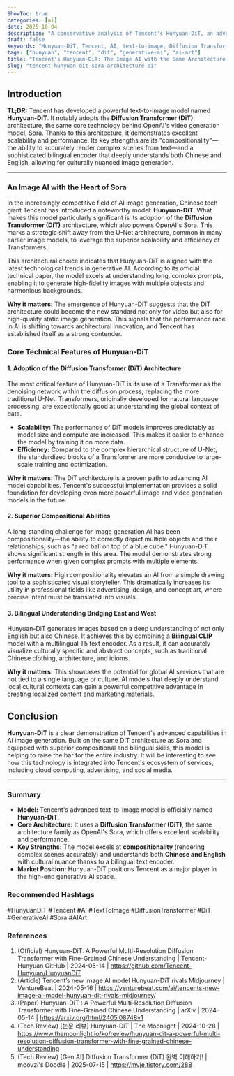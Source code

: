 ```yaml
---
ShowToc: true
categories: [ai]
date: 2025-10-04
description: "A conservative analysis of Tencent's Hunyuan-DiT, an advanced text-to-image model. We explore its Diffusion Transformer (DiT) architecture, which it shares with OpenAI's Sora, and its exceptional compositional and bilingual abilities."
draft: false
keywords: "Hunyuan-DiT, Tencent, AI, text-to-image, Diffusion Transformer, DiT, Sora"
tags: ["hunyuan", "tencent", "dit", "generative-ai", "ai-art"]
title: "Tencent's Hunyuan-DiT: The Image AI with the Same Architecture as Sora"
slug: "tencent-hunyuan-dit-sora-architecture-ai"
---
```


## Introduction

**TL;DR:** Tencent has developed a powerful text-to-image model named **Hunyuan-DiT**. It notably adopts the **Diffusion Transformer (DiT)** architecture, the same core technology behind OpenAI's video generation model, Sora. Thanks to this architecture, it demonstrates excellent scalability and performance. Its key strengths are its "compositionality"—the ability to accurately render complex scenes from text—and a sophisticated bilingual encoder that deeply understands both Chinese and English, allowing for culturally nuanced image generation.

---

### An Image AI with the Heart of Sora

In the increasingly competitive field of AI image generation, Chinese tech giant Tencent has introduced a noteworthy model: **Hunyuan-DiT**. What makes this model particularly significant is its adoption of the **Diffusion Transformer (DiT)** architecture, which also powers OpenAI's Sora. This marks a strategic shift away from the U-Net architecture, common in many earlier image models, to leverage the superior scalability and efficiency of Transformers.

This architectural choice indicates that Hunyuan-DiT is aligned with the latest technological trends in generative AI. According to its official technical paper, the model excels at understanding long, complex prompts, enabling it to generate high-fidelity images with multiple objects and harmonious backgrounds.

**Why it matters:** The emergence of Hunyuan-DiT suggests that the DiT architecture could become the new standard not only for video but also for high-quality static image generation. This signals that the performance race in AI is shifting towards architectural innovation, and Tencent has established itself as a strong contender.

### Core Technical Features of Hunyuan-DiT

#### 1. Adoption of the Diffusion Transformer (DiT) Architecture

The most critical feature of Hunyuan-DiT is its use of a Transformer as the denoising network within the diffusion process, replacing the more traditional U-Net. Transformers, originally developed for natural language processing, are exceptionally good at understanding the global context of data.

* **Scalability:** The performance of DiT models improves predictably as model size and compute are increased. This makes it easier to enhance the model by training it on more data.
* **Efficiency:** Compared to the complex hierarchical structure of U-Net, the standardized blocks of a Transformer are more conducive to large-scale training and optimization.

**Why it matters:** The DiT architecture is a proven path to advancing AI model capabilities. Tencent's successful implementation provides a solid foundation for developing even more powerful image and video generation models in the future.

#### 2. Superior Compositional Abilities

A long-standing challenge for image generation AI has been compositionality—the ability to correctly depict multiple objects and their relationships, such as "a red ball on top of a blue cube." Hunyuan-DiT shows significant strength in this area. The model demonstrates strong performance when given complex prompts with multiple elements.

**Why it matters:** High compositionality elevates an AI from a simple drawing tool to a sophisticated visual storyteller. This dramatically increases its utility in professional fields like advertising, design, and concept art, where precise intent must be translated into visuals.

#### 3. Bilingual Understanding Bridging East and West

Hunyuan-DiT generates images based on a deep understanding of not only English but also Chinese. It achieves this by combining a **Bilingual CLIP** model with a multilingual T5 text encoder. As a result, it can accurately visualize culturally specific and abstract concepts, such as traditional Chinese clothing, architecture, and idioms.

**Why it matters:** This showcases the potential for global AI services that are not tied to a single language or culture. AI models that deeply understand local cultural contexts can gain a powerful competitive advantage in creating localized content and marketing materials.

## Conclusion

**Hunyuan-DiT** is a clear demonstration of Tencent's advanced capabilities in AI image generation. Built on the same DiT architecture as Sora and equipped with superior compositional and bilingual skills, this model is helping to raise the bar for the entire industry. It will be interesting to see how this technology is integrated into Tencent's ecosystem of services, including cloud computing, advertising, and social media.

---
### Summary
* **Model:** Tencent's advanced text-to-image model is officially named **Hunyuan-DiT**.
* **Core Architecture:** It uses a **Diffusion Transformer (DiT)**, the same architecture family as OpenAI's Sora, which offers excellent scalability and performance.
* **Key Strengths:** The model excels at **compositionality** (rendering complex scenes accurately) and understands both **Chinese and English** with cultural nuance thanks to a bilingual text encoder.
* **Market Position:** Hunyuan-DiT positions Tencent as a major player in the high-end generative AI space.

### Recommended Hashtags
#HunyuanDiT #Tencent #AI #TextToImage #DiffusionTransformer #DiT #GenerativeAI #Sora #AIArt

### References
1.  (Official) Hunyuan-DiT: A Powerful Multi-Resolution Diffusion Transformer with Fine-Grained Chinese Understanding | Tencent-Hunyuan GitHub | 2024-05-14 | https://github.com/Tencent-Hunyuan/HunyuanDiT
2.  (Article) Tencent’s new image AI model Hunyuan-DiT rivals Midjourney | VentureBeat | 2024-05-16 | https://venturebeat.com/ai/tencents-new-image-ai-model-hunyuan-dit-rivals-midjourney/
3.  (Paper) Hunyuan-DiT : A Powerful Multi-Resolution Diffusion Transformer with Fine-Grained Chinese Understanding | arXiv | 2024-05-14 | https://arxiv.org/html/2405.08748v1
4.  (Tech Review) [논문 리뷰] Hunyuan-DiT | The Moonlight | 2024-10-28 | https://www.themoonlight.io/ko/review/hunyuan-dit-a-powerful-multi-resolution-diffusion-transformer-with-fine-grained-chinese-understanding
5.  (Tech Review) [Gen AI] Diffusion Transformer (DiT) 완벽 이해하기! | moovzi's Doodle | 2025-07-15 | https://mvje.tistory.com/288